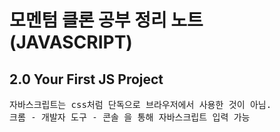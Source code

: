 # 모멘텀 클론 공부 정리 노트 (JAVASCRIPT)

## 2.0 Your First JS Project

<pre>
자바스크립트는 css처럼 단독으로 브라우저에서 사용한 것이 아님.
크롬 - 개발자 도구 - 콘솔 을 통해 자바스크립트 입력 가능
</pre>
